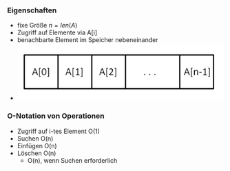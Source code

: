 ### Eigenschaften
+ fixe Größe $n=len(A)$
+ Zugriff auf Elemente via A[i]
+ benachbarte Element im Speicher nebeneinander
+ ![](../../../../z_images/Pasted%20image%2020221016133104.png)

### O-Notation von Operationen
+ Zugriff auf i-tes Element O(1)
+ Suchen O(n)
+ Einfügen O(n)
+ Löschen O(n)
	+ O(n), wenn Suchen erforderlich